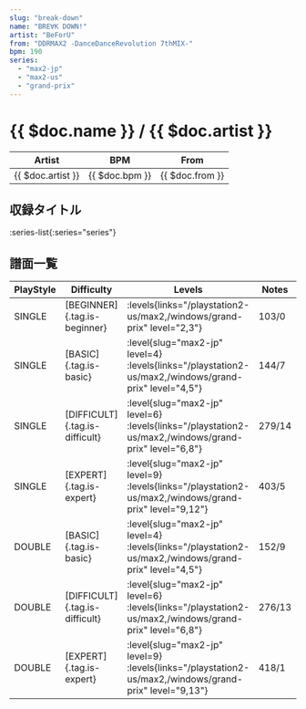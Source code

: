 ```yaml
---
slug: "break-down"
name: "BRE∀K DOWN!"
artist: "BeForU"
from: "DDRMAX2 -DanceDanceRevolution 7thMIX-"
bpm: 190
series:
  - "max2-jp"
  - "max2-us"
  - "grand-prix"
---
```


# {{ $doc.name }} / {{ $doc.artist }}

|Artist|BPM|From|
|------|---|----|
|{{ $doc.artist }}|{{ $doc.bpm }}|{{ $doc.from }}|

## 収録タイトル

:series-list{:series="series"}

## 譜面一覧

|PlayStyle|Difficulty|Levels|Notes|Movie|
|---------|----------|------|-----|-----|
|SINGLE|[BEGINNER]{.tag.is-beginner}| :levels{links="/playstation2-us/max2,/windows/grand-prix" level="2,3"}|103/0||
|SINGLE|[BASIC]{.tag.is-basic}|<div class="field is-grouped is-grouped-multiline"> :level{slug="max2-jp" level=4} :levels{links="/playstation2-us/max2,/windows/grand-prix" level="4,5"}</div>|144/7||
|SINGLE|[DIFFICULT]{.tag.is-difficult}|<div class="field is-grouped is-grouped-multiline"> :level{slug="max2-jp" level=6} :levels{links="/playstation2-us/max2,/windows/grand-prix" level="6,8"}</div>|279/14||
|SINGLE|[EXPERT]{.tag.is-expert}|<div class="field is-grouped is-grouped-multiline"> :level{slug="max2-jp" level=9} :levels{links="/playstation2-us/max2,/windows/grand-prix" level="9,12"}</div>|403/5||
|DOUBLE|[BASIC]{.tag.is-basic}|<div class="field is-grouped is-grouped-multiline"> :level{slug="max2-jp" level=4} :levels{links="/playstation2-us/max2,/windows/grand-prix" level="4,5"}</div>|152/9||
|DOUBLE|[DIFFICULT]{.tag.is-difficult}|<div class="field is-grouped is-grouped-multiline"> :level{slug="max2-jp" level=6} :levels{links="/playstation2-us/max2,/windows/grand-prix" level="6,8"}</div>|276/13||
|DOUBLE|[EXPERT]{.tag.is-expert}|<div class="field is-grouped is-grouped-multiline"> :level{slug="max2-jp" level=9} :levels{links="/playstation2-us/max2,/windows/grand-prix" level="9,13"}</div>|418/1||
